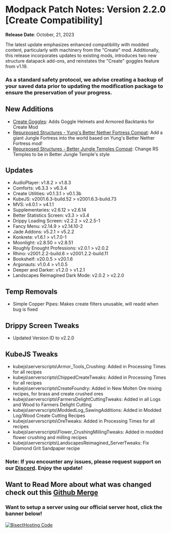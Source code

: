 # Modpack Patch Notes: Version 2.2.0 [Create Compatibility]
**Release Date**: October, 21, 2023

The latest update emphasizes enhanced compatibility with modded content, particularly with machinery from the "Create" mod. Additionally, this release incorporates updates to existing mods, introduces two new structure datapack add-ons, and reinstates the "Create" goggles feature from v1.19.
### As a standard safety protocol, we advise creating a backup of your saved data prior to updating the modification package to ensure the preservation of your progress.
## New Additions
- [Create Goggles](https://modrinth.com/mod/create-goggles):  Adds Goggle Helmets and Armored Backtanks for Create Mod
- [Repurposed Structures - Yung's Better Nether Fortress Compat](https://modrinth.com/datapack/repurposed-structures-yungs-better-nether-fortress-compat): Add a giant Jungle Fortress into the world based on Yung's Better Nether Fortress mod! 
- [Repurposed Structures - Better Jungle Temples Compat](https://modrinth.com/datapack/repurposed-structures-better-jungle-temples): Change RS Temples to be in Better Jungle Temple's style
## Updates
- AudioPlayer: v1.8.2 > v1.8.3
- Comforts: v6.3.3 > v6.3.4
- Create Utilities: v0.1.3.1 > v0.1.3b
- KubeJS: v2001.6.3-build.52 > v2001.6.3-build.73
- MVS: v4.0.1 > v4.1.1
- Supplementaries: v2.6.12 > v2.6.14
- Better Statistics Screen: v3.3 > v3.4
- Drippy Loading Screen: v2.2.2 > v2.2.5-1
- Fancy Menu: v2.14.9 > v2.14.10-2
- Jade Addons: v5.2.1 > v5.2.2
- Konkrete: v1.6.1 > v1.7.0-1
- Moonlight: v2.8.50 > v2.8.51
- Roughly Enought Professions: v2.0.1 > v2.0.2
- Rhino: v2001.2.2-build.6 > v2001.2.2-build.11
- Bookshelf: v20.0.5 > v20.1.6
- Argonauts: v1.0.4 > v1.0.5
- Deeper and Darker: v1.2.0 > v1.2.1
- Landscapes Reimagined Dark Mode: v2.0.2 > v2.2.0
## Temp Removals
- Simple Copper Pipes: Makes create filters unusable, will readd when bug is fixed
## Drippy Screen Tweaks
- Updated Version ID to v2.2.0
## KubeJS Tweaks
- kubejs\serverscripts\Armor_Tools_Crushing: Added in Processing Times for all recipes
- kubejs\serverscripts\ChippedCreateTweaks: Added in Processing Times for all recipes
- kubejs\serverscripts\CreateFoundry: Added in New Molten Ore mixing recipes, for brass and create crushed ores
- kubejs\serverscripts\FarmersDelightCuttingTweaks: Added in all Logs and Wood to Farmers Delight Cutting
- kubejs\serverscripts\ModdedLog_SawingAdditions: Added in Modded Log/Wood Create Cutting Recipes
- kubejs\serverscripts\OreTweaks: Added in Processing Times for all recipes
- kubejs\serverscripts\Flower_CrushingMillingTweaks: Added in modded flower crushing and milling recipes
- kubejs\serverscripts\LandscapesReimagined_ServerTweaks: Fix Diamond Grit Sandpaper recipe
### Note: If you encounter any issues, please request support on our [Discord](https://discord.gg/quenZthXgy). Enjoy the update!
## Want to Read More about what was changed check out this [Github Merge]()
### Want to setup a server using our official server host, click the banner below!
[![BisectHosting Code](https://raw.githubusercontent.com/M0nkeyPr0grammer/Landscapes-Reimagined/main/BH_Landscape_reimagined.png)](https://bisecthosting.com/landscapes_reimagined?r=modrinth+chanelog)
